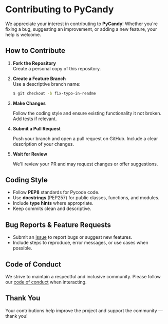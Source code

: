 # Contributing to PyCandy

We appreciate your interest in contributing to **PyCandy**! Whether you're fixing a bug, suggesting an improvement, or adding a new feature, your help is welcome.

## How to Contribute

1. **Fork the Repository**  
   Create a personal copy of this repository.

2. **Create a Feature Branch**  
   Use a descriptive branch name:

    ```bash
    $ git checkout -b fix-typo-in-readme
    ```

3. **Make Changes**

    Follow the coding style and ensure existing functionality it not broken. Add tests if relevant.

4. **Submit a Pull Request**

    Push your branch and open a pull request on GitHub. Include a clear description of your changes.

5. **Wait for Review**

    We'll review your PR and may request changes or offer suggestions.

## Coding Style

-   Follow **PEP8** standards for Pycode code.
-   Use **docstrings** (PEP257) for public classes, functions, and modules.
-   Include **type hints** where appropriate.
-   Keep commits clean and descriptive.

## Bug Reports & Feature Requests

-   Submit an [issue](https://github.com/mrolims/pycandy/issues) to report bugs or suggest new features.
-   Include steps to reproduce, error messages, or use cases when possible.

## Code of Conduct

We strive to maintain a respectful and inclusive community. Please follow our [code of conduct](https://pycandy.readthedocs.io/en/latest/) when interacting.

## Thank You

Your contributions help improve the project and support the community — thank you!

